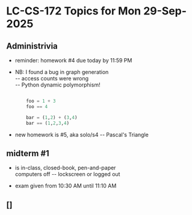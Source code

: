 # LC-CS-172 Topics for Mon 29-Sep-2025

## Administrivia

* reminder: homework #4 due today by 11:59 PM  

* NB: I found a bug in graph generation  
  -- access counts were wrong  
  -- Python dynamic polymorphism!

	```python

		foo = 1 + 3 
		foo == 4

		bar = (1,2) + (3,4)
		bar == (1,2,3,4)
	```

* new homework is #5, aka solo/s4 -- Pascal's Triangle

## midterm #1 

  - is in-class, closed-book, pen-and-paper  
    computers off -- lockscreen or logged out

  - exam given from 10:30 AM until 11:10 AM

## []
